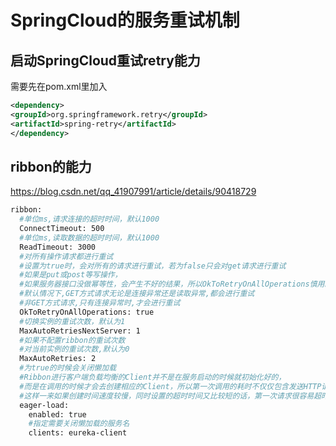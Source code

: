 # SpringCloud的服务重试机制

## 启动SpringCloud重试retry能力

需要先在pom.xml里加入

```xml
<dependency>
<groupId>org.springframework.retry</groupId>
<artifactId>spring-retry</artifactId>
</dependency>
```

## ribbon的能力

<https://blog.csdn.net/qq_41907991/article/details/90418729>

```bash
ribbon:
  #单位ms,请求连接的超时时间，默认1000
  ConnectTimeout: 500
  #单位ms,读取数据的超时时间，默认1000
  ReadTimeout: 3000
  #对所有操作请求都进行重试
  #设置为true时，会对所有的请求进行重试，若为false只会对get请求进行重试
  #如果是put或post等写操作，
  #如果服务器接口没做幂等性，会产生不好的结果，所以OkToRetryOnAllOperations慎用。
  #默认情况下,GET方式请求无论是连接异常还是读取异常,都会进行重试
  #非GET方式请求,只有连接异常时,才会进行重试
  OkToRetryOnAllOperations: true
  #切换实例的重试次数，默认为1
  MaxAutoRetriesNextServer: 1
  #如果不配置ribbon的重试次数
  #对当前实例的重试次数,默认为0
  MaxAutoRetries: 2
  #为true的时候会关闭懒加载
  #Ribbon进行客户端负载均衡的Client并不是在服务启动的时候就初始化好的，
  #而是在调用的时候才会去创建相应的Client，所以第一次调用的耗时不仅仅包含发送HTTP请求的时间，还包含了创建RibbonClient的时间
  #这样一来如果创建时间速度较慢，同时设置的超时时间又比较短的话，第一次请求很容易超时
  eager-load:
    enabled: true
    #指定需要关闭懒加载的服务名
    clients: eureka-client
```
